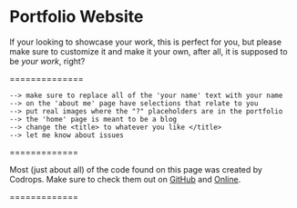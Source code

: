 Portfolio Website
==============

If your looking to showcase your work, this is perfect for you, but please make sure to customize it and make it your own, after all, it is supposed to be _your work_, right?

==============

``` 
--> make sure to replace all of the 'your name' text with your name
--> on the 'about me' page have selections that relate to you
--> put real images where the "?" placeholders are in the portfolio
--> the 'home' page is meant to be a blog
--> change the <title> to whatever you like </title>
--> let me know about issues
```

=============

Most (just about all) of the code found on this page was created by Codrops. Make sure to check them out on [GitHub](http://github.com/codrops) and [Online](http://tympanus.net/codrops).

=============
